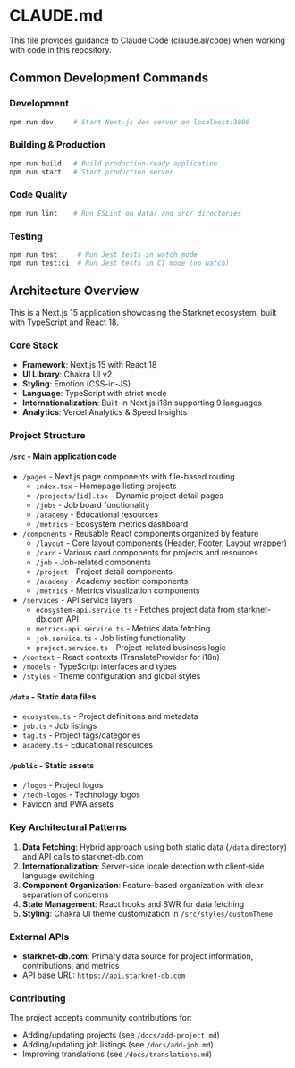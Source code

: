# CLAUDE.md

This file provides guidance to Claude Code (claude.ai/code) when working with code in this repository.

## Common Development Commands

### Development
```bash
npm run dev     # Start Next.js dev server on localhost:3000
```

### Building & Production
```bash
npm run build   # Build production-ready application
npm run start   # Start production server
```

### Code Quality
```bash
npm run lint    # Run ESLint on data/ and src/ directories
```

### Testing
```bash
npm run test     # Run Jest tests in watch mode
npm run test:ci  # Run Jest tests in CI mode (no watch)
```

## Architecture Overview

This is a Next.js 15 application showcasing the Starknet ecosystem, built with TypeScript and React 18.

### Core Stack
- **Framework**: Next.js 15 with React 18
- **UI Library**: Chakra UI v2
- **Styling**: Emotion (CSS-in-JS)
- **Language**: TypeScript with strict mode
- **Internationalization**: Built-in Next.js i18n supporting 9 languages
- **Analytics**: Vercel Analytics & Speed Insights

### Project Structure

#### `/src` - Main application code
- `/pages` - Next.js page components with file-based routing
  - `index.tsx` - Homepage listing projects
  - `/projects/[id].tsx` - Dynamic project detail pages
  - `/jobs` - Job board functionality
  - `/academy` - Educational resources
  - `/metrics` - Ecosystem metrics dashboard
- `/components` - Reusable React components organized by feature
  - `/layout` - Core layout components (Header, Footer, Layout wrapper)
  - `/card` - Various card components for projects and resources
  - `/job` - Job-related components
  - `/project` - Project detail components
  - `/academy` - Academy section components
  - `/metrics` - Metrics visualization components
- `/services` - API service layers
  - `ecosystem-api.service.ts` - Fetches project data from starknet-db.com API
  - `metrics-api.service.ts` - Metrics data fetching
  - `job.service.ts` - Job listing functionality
  - `project.service.ts` - Project-related business logic
- `/context` - React contexts (TranslateProvider for i18n)
- `/models` - TypeScript interfaces and types
- `/styles` - Theme configuration and global styles

#### `/data` - Static data files
- `ecosystem.ts` - Project definitions and metadata
- `job.ts` - Job listings
- `tag.ts` - Project tags/categories
- `academy.ts` - Educational resources

#### `/public` - Static assets
- `/logos` - Project logos
- `/tech-logos` - Technology logos
- Favicon and PWA assets

### Key Architectural Patterns

1. **Data Fetching**: Hybrid approach using both static data (`/data` directory) and API calls to starknet-db.com
2. **Internationalization**: Server-side locale detection with client-side language switching
3. **Component Organization**: Feature-based organization with clear separation of concerns
4. **State Management**: React hooks and SWR for data fetching
5. **Styling**: Chakra UI theme customization in `/src/styles/customTheme`

### External APIs
- **starknet-db.com**: Primary data source for project information, contributions, and metrics
- API base URL: `https://api.starknet-db.com`

### Contributing
The project accepts community contributions for:
- Adding/updating projects (see `/docs/add-project.md`)
- Adding/updating job listings (see `/docs/add-job.md`)
- Improving translations (see `/docs/translations.md`)